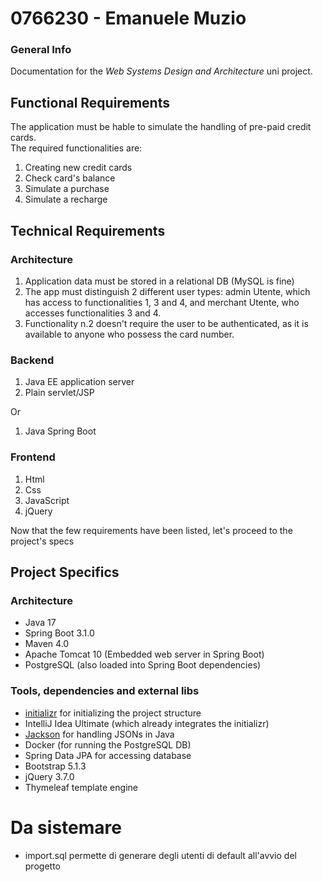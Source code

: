 # 0766230 - Emanuele Muzio

### General Info

Documentation for the *Web Systems Design and Architecture* uni project.  

## Functional Requirements

The application must be hable to simulate the handling of pre-paid credit cards.  
The required functionalities are:

1. Creating new credit cards
2. Check card's balance
3. Simulate a purchase
4. Simulate a recharge

## Technical Requirements

### Architecture

1. Application data must be stored in a relational DB (MySQL is fine)
2. The app must distinguish 2 different user types: admin Utente, which has access to functionalities 1, 3 and 4, and merchant Utente, who accesses functionalities 3 and 4.
3. Functionality n.2 doesn't require the user to be authenticated, as it is available to anyone who possess the card number.


### Backend

1. Java EE application server
2. Plain servlet/JSP

Or

1. Java Spring Boot

### Frontend

1. Html
2. Css
3. JavaScript
4. jQuery

Now that the few requirements have been listed, let's proceed to the project's specs

## Project Specifics

### Architecture

* Java 17
* Spring Boot 3.1.0
* Maven 4.0
* Apache Tomcat 10 (Embedded web server in Spring Boot)
* PostgreSQL (also loaded into Spring Boot dependencies)

### Tools, dependencies and external libs

* [initializr](https://github.com/spring-io/initializr) for initializing the project structure
* IntelliJ Idea Ultimate (which already integrates the initializr)
* [Jackson](https://github.com/FasterXML/jackson) for handling JSONs in Java
* Docker (for running the PostgreSQL DB)
* Spring Data JPA for accessing database
* Bootstrap 5.1.3
* jQuery 3.7.0
* Thymeleaf template engine

# Da sistemare

* import.sql permette di generare degli utenti di default all'avvio del progetto




